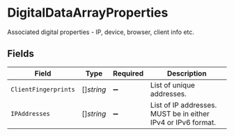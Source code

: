 # DigitalDataArrayProperties

Associated digital properties - IP, device, browser, client info etc.


## Fields

| Field                                                        | Type                                                         | Required                                                     | Description                                                  |
| ------------------------------------------------------------ | ------------------------------------------------------------ | ------------------------------------------------------------ | ------------------------------------------------------------ |
| `ClientFingerprints`                                         | []*string*                                                   | :heavy_minus_sign:                                           | List of unique addresses.                                    |
| `IPAddresses`                                                | []*string*                                                   | :heavy_minus_sign:                                           | List of IP addresses. MUST be in either IPv4 or IPv6 format. |